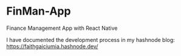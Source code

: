 # FinMan-App
Finance Management App with React Native

I have documented the development process in my hashnode blog: https://faithgaiciumia.hashnode.dev/

